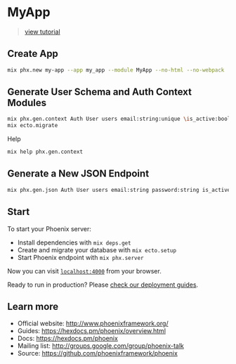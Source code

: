 # MyApp
> [view tutorial](https://lobotuerto.com/blog/building-a-json-api-in-elixir-with-phoenix/)

## Create App
```sh
mix phx.new my-app --app my_app --module MyApp --no-html --no-webpack
```

## Generate User Schema and Auth Context Modules
```sh
mix phx.gen.context Auth User users email:string:unique \is_active:boolean
mix ecto.migrate
```
Help
```sh
mix help phx.gen.context
```

## Generate a New JSON Endpoint
```sh
mix phx.gen.json Auth User users email:string password:string is_active:boolean --no-context --no-schema
```
## Start
To start your Phoenix server:

  * Install dependencies with `mix deps.get`
  * Create and migrate your database with `mix ecto.setup`
  * Start Phoenix endpoint with `mix phx.server`

Now you can visit [`localhost:4000`](http://localhost:4000) from your browser.

Ready to run in production? Please [check our deployment guides](https://hexdocs.pm/phoenix/deployment.html).

## Learn more

  * Official website: http://www.phoenixframework.org/
  * Guides: https://hexdocs.pm/phoenix/overview.html
  * Docs: https://hexdocs.pm/phoenix
  * Mailing list: http://groups.google.com/group/phoenix-talk
  * Source: https://github.com/phoenixframework/phoenix
